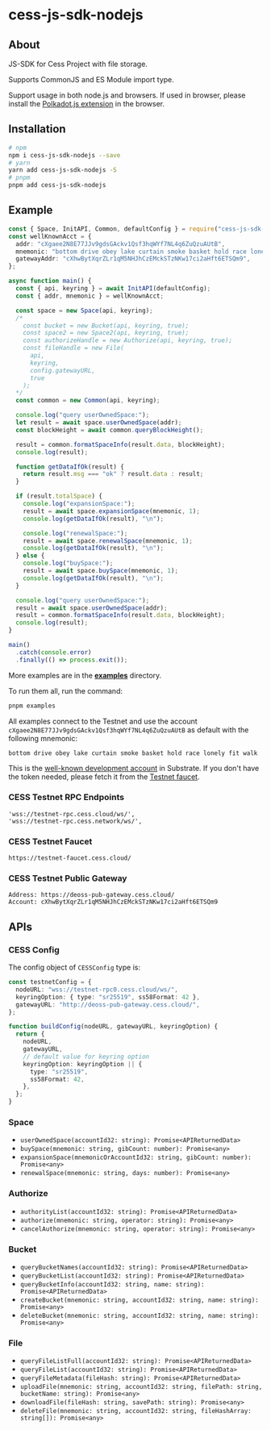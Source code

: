 # cess-js-sdk-nodejs

## About

JS-SDK for Cess Project with file storage.

Supports CommonJS and ES Module import type.

Support usage in both node.js and browsers. If used in browser, please install the [Polkadot.js extension](https://polkadot.js.org/extension/) in the browser.

## Installation

```bash
# npm
npm i cess-js-sdk-nodejs --save
# yarn
yarn add cess-js-sdk-nodejs -S
# pnpm
pnpm add cess-js-sdk-nodejs
```

## Example

```ts
const { Space, InitAPI, Common, defaultConfig } = require("cess-js-sdk-nodejs");
const wellKnownAcct = {
  addr: "cXgaee2N8E77JJv9gdsGAckv1Qsf3hqWYf7NL4q6ZuQzuAUtB",
  mnemonic: "bottom drive obey lake curtain smoke basket hold race lonely fit walk",
  gatewayAddr: "cXhwBytXqrZLr1qM5NHJhCzEMckSTzNKw17ci2aHft6ETSQm9",
};

async function main() {
  const { api, keyring } = await InitAPI(defaultConfig);
  const { addr, mnemonic } = wellKnownAcct;

  const space = new Space(api, keyring);
  /*
    const bucket = new Bucket(api, keyring, true);
    const space2 = new Space2(api, keyring, true);
    const authorizeHandle = new Authorize(api, keyring, true);
    const fileHandle = new File(
      api,
      keyring,
      config.gatewayURL,
      true
    );
  */
  const common = new Common(api, keyring);

  console.log("query userOwnedSpace:");
  let result = await space.userOwnedSpace(addr);
  const blockHeight = await common.queryBlockHeight();

  result = common.formatSpaceInfo(result.data, blockHeight);
  console.log(result);

  function getDataIfOk(result) {
    return result.msg === "ok" ? result.data : result;
  }

  if (result.totalSpace) {
    console.log("expansionSpace:");
    result = await space.expansionSpace(mnemonic, 1);
    console.log(getDataIfOk(result), "\n");

    console.log("renewalSpace:");
    result = await space.renewalSpace(mnemonic, 1);
    console.log(getDataIfOk(result), "\n");
  } else {
    console.log("buySpace:");
    result = await space.buySpace(mnemonic, 1);
    console.log(getDataIfOk(result), "\n");
  }

  console.log("query userOwnedSpace:");
  result = await space.userOwnedSpace(addr);
  result = common.formatSpaceInfo(result.data, blockHeight);
  console.log(result);
}

main()
  .catch(console.error)
  .finally(() => process.exit());
```

More examples are in the [**examples**](./examples) directory.

To run them all, run the command:

```bash
pnpm examples
```

All examples connect to the Testnet and use the account `cXgaee2N8E77JJv9gdsGAckv1Qsf3hqWYf7NL4q6ZuQzuAUtB` as default with the following mnemonic:

```
bottom drive obey lake curtain smoke basket hold race lonely fit walk
```

This is the [well-known development account](https://github.com/substrate-developer-hub/substrate-developer-hub.github.io/issues/613) in Substrate. If you don't have the token needed, please fetch it from the [Testnet faucet](https://cess.cloud/faucet.html).

### CESS Testnet RPC Endpoints

```
'wss://testnet-rpc.cess.cloud/ws/',
'wss://testnet-rpc.cess.network/ws/',
```

### CESS Testnet Faucet

```
https://testnet-faucet.cess.cloud/
```

### CESS Testnet Public Gateway

```
Address: https://deoss-pub-gateway.cess.cloud/
Account: cXhwBytXqrZLr1qM5NHJhCzEMckSTzNKw17ci2aHft6ETSQm9
```

## APIs

### CESS Config

The config object of `CESSConfig` type is:

```ts
const testnetConfig = {
  nodeURL: "wss://testnet-rpc0.cess.cloud/ws/",
  keyringOption: { type: "sr25519", ss58Format: 42 },
  gatewayURL: "http://deoss-pub-gateway.cess.cloud/",
};

function buildConfig(nodeURL, gatewayURL, keyringOption) {
  return {
    nodeURL,
    gatewayURL,
    // default value for keyring option
    keyringOption: keyringOption || {
      type: "sr25519",
      ss58Format: 42,
    },
  };
}
```

### Space

- `userOwnedSpace(accountId32: string): Promise<APIReturnedData>`
- `buySpace(mnemonic: string, gibCount: number): Promise<any>`
- `expansionSpace(mnemonicOrAccountId32: string, gibCount: number): Promise<any>`
- `renewalSpace(mnemonic: string, days: number): Promise<any>`

### Authorize

- `authorityList(accountId32: string): Promise<APIReturnedData>`
- `authorize(mnemonic: string, operator: string): Promise<any>`
- `cancelAuthorize(mnemonic: string, operator: string): Promise<any>`

### Bucket

- `queryBucketNames(accountId32: string): Promise<APIReturnedData>`
- `queryBucketList(accountId32: string): Promise<APIReturnedData>`
- `queryBucketInfo(accountId32: string, name: string): Promise<APIReturnedData>`
- `createBucket(mnemonic: string, accountId32: string, name: string): Promise<any>`
- `deleteBucket(mnemonic: string, accountId32: string, name: string): Promise<any>`

### File

- `queryFileListFull(accountId32: string): Promise<APIReturnedData>`
- `queryFileList(accountId32: string): Promise<APIReturnedData>`
- `queryFileMetadata(fileHash: string): Promise<APIReturnedData>`
- `uploadFile(mnemonic: string, accountId32: string, filePath: string, bucketName: string): Promise<any>`
- `downloadFile(fileHash: string, savePath: string): Promise<any>`
- `deleteFile(mnemonic: string, accountId32: string, fileHashArray: string[]): Promise<any>`
